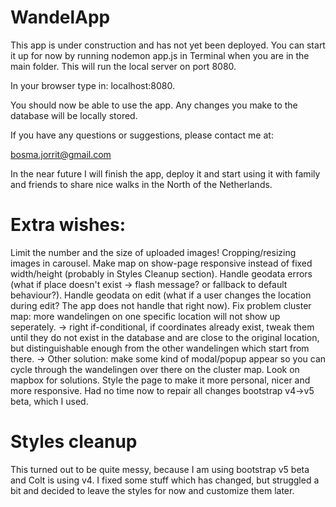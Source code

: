 # WandelApp
This app is under construction and has not yet been deployed.
You can start it up for now by running nodemon app.js in Terminal when you are in the main folder. This will run the local server on port 8080.

In your browser type in: localhost:8080.

You should now be able to use the app. Any changes you make to the database will be locally stored.

If you have any questions or suggestions, please contact me at: 

bosma.jorrit@gmail.com

In the near future I will finish the app, deploy it and start using it with family and friends to share nice walks in the North of the Netherlands.

# Extra wishes:
Limit the number and the size of uploaded images!
Cropping/resizing images in carousel.
Make map on show-page responsive instead of fixed width/height (probably in Styles Cleanup section).
Handle geodata errors (what if place doesn't exist -> flash message? or fallback to default behaviour?).
Handle geodata on edit (what if a user changes the location during edit? The app does not handle that right now).
Fix problem cluster map: more wandelingen on one specific location will not show up seperately. -> right if-conditional, if coordinates already exist, tweak them until they do not exist in the database and are close to the original location, but distinguishable enough from the other wandelingen which start from there. -> Other solution: make some kind of modal/popup appear so you can cycle through the wandelingen over there on the cluster map. Look on mapbox for solutions.
Style the page to make it more personal, nicer and more responsive. Had no time now to repair all changes bootstrap v4->v5 beta, which I used.

# Styles cleanup
This turned out to be quite messy, because I am using bootstrap v5 beta and Colt is using v4. I fixed some stuff which has changed, but struggled a bit and decided to leave the styles for now and customize them later.